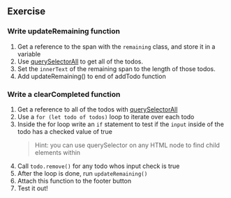 ## Exercise

### Write updateRemaining function

1. Get a reference to the span with the `remaining` class, and store it in a variable
2. Use [querySelectorAll](https://developer.mozilla.org/en-US/docs/Web/API/Document/querySelectorAll) to get all of the todos.
3. Set the `innerText` of the remaining span to the length of those todos.
4. Add updateRemaining() to end of addTodo function

### Write a clearCompleted function

1. Get a reference to all of the todos with [querySelectorAll](https://developer.mozilla.org/en-US/docs/Web/API/Document/querySelectorAll)
2. Use a `for (let todo of todos)` loop to iterate over each todo
3. Inside the for loop write an `if` statement to test if the `input` inside of the todo has a checked value of true
   > Hint: you can use querySelector on any HTML node to find child elements within
4. Call `todo.remove()` for any todo whos input check is true
5. After the loop is done, run `updateRemaining()`
6. Attach this function to the footer button
7. Test it out!
